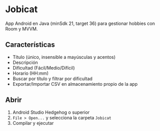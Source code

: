 # Jobicat

App Android en Java (minSdk 21, target 36) para gestionar hobbies con Room y MVVM.

## Características
- Título (único, insensible a mayúsculas y acentos)
- Descripción
- Dificultad (Fácil/Medio/Difícil)
- Horario (HH:mm)
- Buscar por título y filtrar por dificultad
- Exportar/Importar CSV en almacenamiento propio de la app

## Abrir
1. Android Studio Hedgehog o superior
2. `File > Open...` y selecciona la carpeta `Jobicat`
3. Compilar y ejecutar